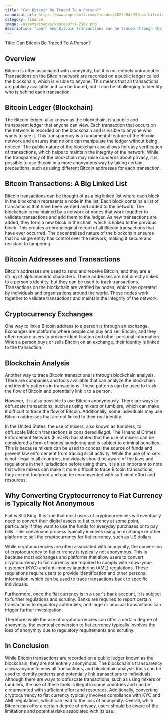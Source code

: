 ```yaml
---
title: "Can Bitcoin Be Traced To A Person?"
canonical_url: https://www.kapresoft.com/finance/2023/04/03/can-bitcoin-be-traced-to-a-person.html
category: finance
image: /assets/images/kapresoft1-210x.png
description: "Learn how Bitcoin transactions can be traced through the blockchain, exchanges, and analysis, but also how it can be used anonymously."
---
```


Title: Can Bitcoin Be Traced To A Person?

## Overview

Bitcoin is often associated with anonymity, but it is not entirely untraceable. Transactions on the Bitcoin network are recorded on a public ledger called the blockchain, which is visible to anyone. This means that all transactions are publicly available and can be traced, but it can be challenging to identify who is behind each transaction.<!--excerpt-->

## Bitcoin Ledger (Blockchain)

The Bitcoin ledger, also known as the blockchain, is a public and transparent ledger that anyone can view. Each transaction that occurs on the network is recorded on the blockchain and is visible to anyone who wants to see it. This transparency is a fundamental feature of the Bitcoin network and ensures that no one can manipulate the ledger without being noticed. The public nature of the blockchain also allows for easy verification of transactions, which helps to maintain the integrity of the network. While the transparency of the blockchain may raise concerns about privacy, it is possible to use Bitcoin in a more anonymous way by taking certain precautions, such as using different Bitcoin addresses for each transaction.

## Bitcoin Transactions: A Big Linked List

Bitcoin transactions can be thought of as a big linked list where each block in the blockchain represents a node in the list. Each block contains a list of transactions that have been verified and added to the network. The blockchain is maintained by a network of nodes that work together to validate transactions and add them to the ledger. As new transactions are added, they form a new block in the chain, which is linked to the previous block. This creates a chronological record of all Bitcoin transactions that have ever occurred. The decentralized nature of the blockchain ensures that no single entity has control over the network, making it secure and resistant to tampering.

## Bitcoin Addresses and Transactions

Bitcoin addresses are used to send and receive Bitcoin, and they are a string of alphanumeric characters. These addresses are not directly linked to a person's identity, but they can be used to track transactions. Transactions on the blockchain are verified by nodes, which are operated by individuals and organizations around the world. These nodes work together to validate transactions and maintain the integrity of the network.

## Cryptocurrency Exchanges

One way to link a Bitcoin address to a person is through an exchange. Exchanges are platforms where people can buy and sell Bitcoin, and they often require users to provide identification and other personal information. When a person buys or sells Bitcoin on an exchange, their identity is linked to the transaction.

## Blockchain Analysis

Another way to trace Bitcoin transactions is through blockchain analysis. There are companies and tools available that can analyze the blockchain and identify patterns in transactions. These patterns can be used to track the flow of Bitcoin and potentially link it to a person.

However, it is also possible to use Bitcoin anonymously. There are ways to obfuscate transactions, such as using mixers or tumblers, which can make it difficult to trace the flow of Bitcoin. Additionally, some individuals may use Bitcoin addresses that are not linked to their real identity.

In the United States, the use of mixers, also known as tumblers, to obfuscate Bitcoin transactions is considered _illegal_. The Financial Crimes Enforcement Network (FinCEN) has stated that the use of mixers can be considered a form of money laundering and is subject to criminal penalties. This is because mixers can be used to conceal the source of funds and prevent law enforcement from tracing illicit activity. While the use of mixers is not illegal in all countries, individuals should be aware of the laws and regulations in their jurisdiction before using them. It is also important to note that while mixers can make it more difficult to trace Bitcoin transactions, they are not foolproof and can be circumvented with sufficient effort and resources.

## Why Converting Cryptocurrency to Fiat Currency is Typically Not Anonymous

Fiat is Still King.  It is true that most users of cryptocurrencies will eventually need to convert their digital assets to fiat currency at some point, particularly if they want to use the funds for everyday purchases or to pay bills. This conversion process typically involves using an exchange or other platform to sell the cryptocurrency for fiat currency, such as US dollars.

While cryptocurrencies are often associated with anonymity, the conversion of cryptocurrency to fiat currency is typically not anonymous. This is because most exchanges and platforms that allow users to convert cryptocurrency to fiat currency are required to comply with know-your-customer (KYC) and anti-money laundering (AML) regulations. These regulations require users to provide identification and other personal information, which can be used to trace transactions back to specific individuals.

Furthermore, once the fiat currency is in a user's bank account, it is subject to further regulations and scrutiny. Banks are required to report certain transactions to regulatory authorities, and large or unusual transactions can trigger further investigation.

Therefore, while the use of cryptocurrencies can offer a certain degree of anonymity, the eventual conversion to fiat currency typically involves the loss of anonymity due to regulatory requirements and scrutiny.

## In Conclusion

While Bitcoin transactions are recorded on a public ledger known as the blockchain, they are not entirely anonymous. The blockchain's transparency allows anyone to view all transactions, and blockchain analysis tools can be used to identify patterns and potentially link transactions to individuals. Although there are ways to obfuscate transactions, such as using mixers or tumblers, the use of these tools is illegal in some countries and can be circumvented with sufficient effort and resources. Additionally, converting cryptocurrency to fiat currency typically involves compliance with KYC and AML regulations, which can lead to the loss of anonymity. Overall, while Bitcoin can offer a certain degree of privacy, users should be aware of the limitations and potential risks associated with its use.

